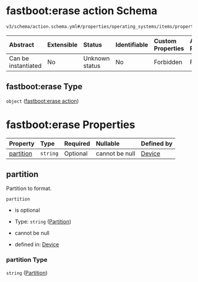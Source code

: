 # fastboot:erase action Schema

```txt
v3/schema/action.schema.yml#/properties/operating_systems/items/properties/steps/items/properties/actions/items/oneOf/13/properties/fastboot:erase
```



| Abstract            | Extensible | Status         | Identifiable | Custom Properties | Additional Properties | Access Restrictions | Defined In                                                          |
| :------------------ | :--------- | :------------- | :----------- | :---------------- | :-------------------- | :------------------ | :------------------------------------------------------------------ |
| Can be instantiated | No         | Unknown status | No           | Forbidden         | Forbidden             | none                | [device.schema.json*](../device.schema.json "open original schema") |

## fastboot:erase Type

`object` ([fastboot:erase action](device-properties-operating-systems-operating-system-properties-steps-step-properties-group-step-action-oneof-fastbooterase-action-properties-fastbooterase-action.md))

# fastboot:erase Properties

| Property                | Type     | Required | Nullable       | Defined by                                                                                                                                                                                                                                                                                                                                                                     |
| :---------------------- | :------- | :------- | :------------- | :----------------------------------------------------------------------------------------------------------------------------------------------------------------------------------------------------------------------------------------------------------------------------------------------------------------------------------------------------------------------------- |
| [partition](#partition) | `string` | Optional | cannot be null | [Device](device-properties-operating-systems-operating-system-properties-steps-step-properties-group-step-action-oneof-fastbooterase-action-properties-fastbooterase-action-properties-partition.md "v3/schema/action.schema.yml#/properties/operating_systems/items/properties/steps/items/properties/actions/items/oneOf/13/properties/fastboot:erase/properties/partition") |

## partition

Partition to format.

`partition`

*   is optional

*   Type: `string` ([Partition](device-properties-operating-systems-operating-system-properties-steps-step-properties-group-step-action-oneof-fastbooterase-action-properties-fastbooterase-action-properties-partition.md))

*   cannot be null

*   defined in: [Device](device-properties-operating-systems-operating-system-properties-steps-step-properties-group-step-action-oneof-fastbooterase-action-properties-fastbooterase-action-properties-partition.md "v3/schema/action.schema.yml#/properties/operating_systems/items/properties/steps/items/properties/actions/items/oneOf/13/properties/fastboot:erase/properties/partition")

### partition Type

`string` ([Partition](device-properties-operating-systems-operating-system-properties-steps-step-properties-group-step-action-oneof-fastbooterase-action-properties-fastbooterase-action-properties-partition.md))
